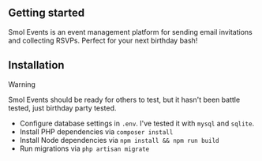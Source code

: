 ## Getting started

Smol Events is an event management platform for sending email invitations and collecting RSVPs.
Perfect for your next birthday bash!


## Installation

> [!WARNING]
> Smol Events should be ready for others to test, but it hasn't been battle tested, just birthday party tested.

- Configure database settings in `.env`. I've tested it with `mysql` and `sqlite`.
- Install PHP dependencies via `composer install`
- Install Node dependencies via `npm install && npm run build`
- Run migrations via `php artisan migrate`
